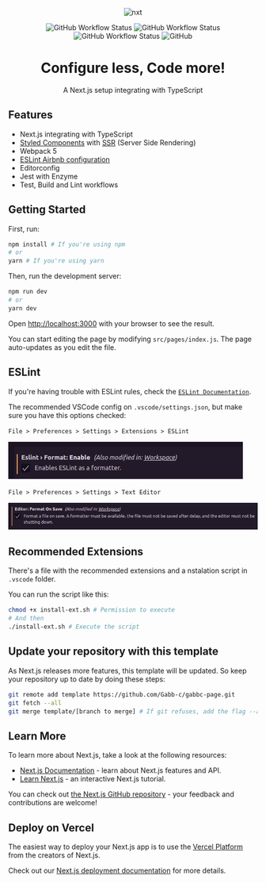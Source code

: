 <div align="center" justify="center">

![nxt](https://user-images.githubusercontent.com/65926741/115777782-1a7bc500-a38c-11eb-8312-927963bab346.png)

<p align="center">
  <img alt="GitHub Workflow Status" src="https://img.shields.io/github/workflow/status/Gabb-c/next-ts-setup/Build?color=000000&labelColor=f72585&style=for-the-badge">
  <img alt="GitHub Workflow Status" src="https://img.shields.io/github/workflow/status/Gabb-c/next-ts-setup/Build?color=000000&labelColor=480ca8&label=Lint&style=for-the-badge">
  <img alt="GitHub Workflow Status" src="https://img.shields.io/github/workflow/status/Gabb-c/next-ts-setup/Test?color=000000&labelColor=4cc9f0&label=TESt&style=for-the-badge">
  <img alt="GitHub" src="https://img.shields.io/github/license/Gabb-c/next-ts-setup?color=000000&labelColor=ff9e00&style=for-the-badge">
</p>

# Configure less, Code more!

A Next.js setup integrating with TypeScript

</div>


## Features

- Next.js integrating with TypeScript
- [Styled Components](https://styled-components.com/) with [SSR](https://nextjs.org/docs/basic-features/pages) (Server Side Rendering)
- Webpack 5
- [ESLint Airbnb configuration](https://github.com/airbnb/javascript)
- Editorconfig
- Jest with Enzyme
- Test, Build and Lint workflows

## Getting Started

First, run:

```bash
npm install # If you're using npm
# or
yarn # If you're using yarn
```

Then, run the development server:

```bash
npm run dev
# or
yarn dev
```

Open [http://localhost:3000](http://localhost:3000) with your browser to see the result.

You can start editing the page by modifying `src/pages/index.js`. The page auto-updates as you edit the file.

## ESLint

If you're having trouble with ESLint rules, check the [`ESLint Documentation`](https://eslint.org/docs/user-guide/getting-started).

The recommended VSCode config on `.vscode/settings.json`, but make sure you have this options checked:

`File > Preferences > Settings > Extensions > ESLint`

![ESLint Formater](/examples/images/eslint-save.png)

`File > Preferences > Settings > Text Editor`

![Editor Format](/examples/images/eslint-format.png)

## Recommended Extensions

There's a file with the recommended extensions and a nstalation script in `.vscode` folder.

You can run the script like this:

```bash
chmod +x install-ext.sh # Permission to execute
# And then
./install-ext.sh # Execute the script
```

## Update your repository with this template

As Next.js releases more features, this template will be updated. So keep your repository up to date
by doing these steps:

```bash
git remote add template https://github.com/Gabb-c/gabbc-page.git
git fetch --all
git merge template/[branch to merge] # If git refuses, add the flag --allow-unrelated-histories
```

## Learn More

To learn more about Next.js, take a look at the following resources:

- [Next.js Documentation](https://nextjs.org/docs) - learn about Next.js features and API.
- [Learn Next.js](https://nextjs.org/learn) - an interactive Next.js tutorial.

You can check out [the Next.js GitHub repository](https://github.com/vercel/next.js/) - your feedback and contributions are welcome!

## Deploy on Vercel

The easiest way to deploy your Next.js app is to use the [Vercel Platform](https://vercel.com/new?utm_medium=default-template&filter=next.js&utm_source=create-next-app&utm_campaign=create-next-app-readme) from the creators of Next.js.

Check out our [Next.js deployment documentation](https://nextjs.org/docs/deployment) for more details.
